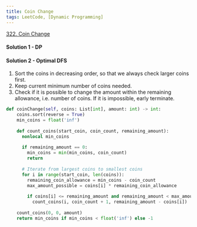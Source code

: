 ```yaml
---
title: Coin Change
tags: LeetCode, [Dynamic Programming]
---
```


[322. Coin Change](https://leetcode.com/problems/coin-change/)

#### Solution 1 - DP
#### Solution 2 - Optimal DFS
1. Sort the coins in decreasing order, so that we always check larger coins first.  
1. Keep current minimum number of coins needed.  
1. Check if it is possible to change the amount within the remaining allowance, i.e. number of coins.
If it is impossible, early terminate.
```python
def coinChange(self, coins: List[int], amount: int) -> int:
    coins.sort(reverse = True)
    min_coins = float('inf')
    
    def count_coins(start_coin, coin_count, remaining_amount):
      nonlocal min_coins
      
      if remaining_amount == 0:
        min_coins = min(min_coins, coin_count)
        return
      
      # Iterate from largest coins to smallest coins
      for i in range(start_coin, len(coins)):
        remaining_coin_allowance = min_coins - coin_count
        max_amount_possible = coins[i] * remaining_coin_allowance
        
        if coins[i] <= remaining_amount and remaining_amount < max_amount_possible:
          count_coins(i, coin_count + 1, remaining_amount - coins[i])
      
    count_coins(0, 0, amount)
    return min_coins if min_coins < float('inf') else -1
```